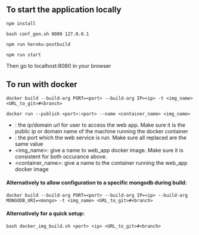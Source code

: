 ## To start the application locally
```
npm install
```  
```
bash conf_gen.sh 8080 127.0.0.1
```  
```
npm run heroku-postbuild
```  
```
npm run start
```  
Then go to localhost:8080 in your browser

## To run with docker
```
docker build --build-arg PORT=<port> --build-arg IP=<ip> -t <img_name> <URL_to_git>#<branch> 
```  
```
docker run --publish <port>:<port> --name <container_name> <img_name>
```  
- <ip>: the ip/domain url for user to access the web app. Make sure it is the public ip or domain name of the machine running the docker container
- <port>: the port which the web service is run. Make sure all <port> replaced are the same value
- <img_name>: give a name to web_app docker image. Make sure it is consistent for both occurance above.
- <container_name>: give a name to the container running the web_app docker image
#### Alternatively to allow configuration to a specific mongodb during build:  
```
docker build --build-arg PORT=<port> --build-arg IP=<ip> --build-arg MONGODB_URI=<mongo> -t <img_name> <URL_to_git>#<branch>
```  
#### Alternatively for a quick setup:
```
bash docker_img_build.sh <port> <ip> <URL_to_git>#<branch>
```